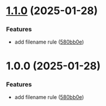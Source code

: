 # [1.1.0](https://github.com/bartram/imglint/compare/v1.0.0...v1.1.0) (2025-01-28)


### Features

* add filename rule ([580bb0e](https://github.com/bartram/imglint/commit/580bb0e2c67e41fe75b50981de0f6cb7a0e7448e))

# 1.0.0 (2025-01-28)


### Features

* add filename rule ([580bb0e](https://github.com/bartram/imglint/commit/580bb0e2c67e41fe75b50981de0f6cb7a0e7448e))
